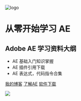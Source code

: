 ![logo](http://img.hhlmy.xyz/Work/Web%20Head/img-160X160.png)
# 从零开始学习 AE 
## Adobe AE 学习资料大纲
> 

* AE 基础入门知识掌握
* AE 插件引用下载
* AE 表达式，代码指令合集

[我的博客](https://github.com/docsifyjs/docsify/)
[了解AE](/)
[软件下载](download)

<!-- 背景色 -->
![](http://img.hhlmy.xyz/Work/Other/IMG-HQ-022.jpg)